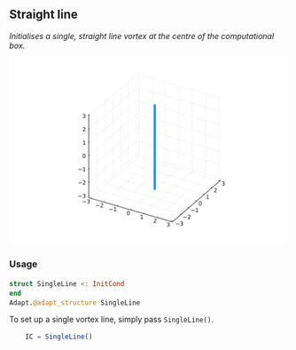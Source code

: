 ## Straight line 

*Initialises a single, straight line vortex at the centre of the computational box.*

![ Straight line vortex](../assets/straight_line.svg)

### Usage
```julia
struct SingleLine <: InitCond
end
Adapt.@adapt_structure SingleLine
```

To set up a single vortex line, simply pass `SingleLine()`.
```julia
    IC = SingleLine()
```